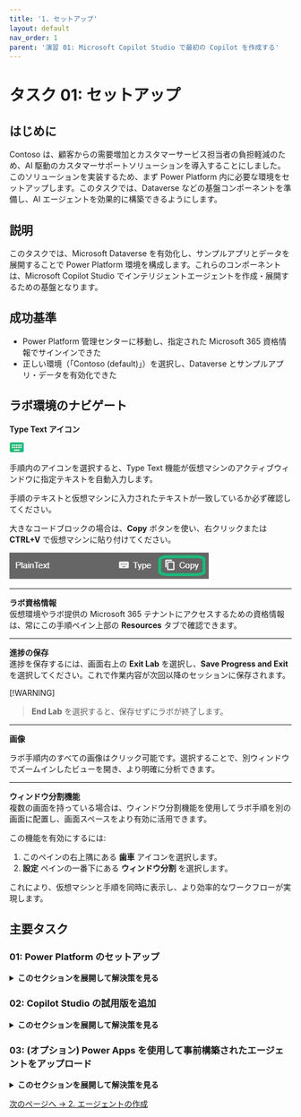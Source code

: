 ```yaml
---
title: '1. セットアップ'
layout: default
nav_order: 1
parent: '演習 01: Microsoft Copilot Studio で最初の Copilot を作成する'
---
```


# タスク 01: セットアップ

## はじめに

Contoso は、顧客からの需要増加とカスタマーサービス担当者の負担軽減のため、AI 駆動のカスタマーサポートソリューションを導入することにしました。このソリューションを実装するため、まず Power Platform 内に必要な環境をセットアップします。このタスクでは、Dataverse などの基盤コンポーネントを準備し、AI エージェントを効果的に構築できるようにします。

## 説明

このタスクでは、Microsoft Dataverse を有効化し、サンプルアプリとデータを展開することで Power Platform 環境を構成します。これらのコンポーネントは、Microsoft Copilot Studio でインテリジェントエージェントを作成・展開するための基盤となります。

## 成功基準

- Power Platform 管理センターに移動し、指定された Microsoft 365 資格情報でサインインできた
- 正しい環境（「Contoso (default)」）を選択し、Dataverse とサンプルアプリ・データを有効化できた

## ラボ環境のナビゲート

**Type Text アイコン**  

![hut7bsbc.jpg](../../media/hut7bsbc.jpg)

手順内のアイコンを選択すると、Type Text 機能が仮想マシンのアクティブウィンドウに指定テキストを自動入力します。  

手順のテキストと仮想マシンに入力されたテキストが一致しているか必ず確認してください。

大きなコードブロックの場合は、**Copy** ボタンを使い、右クリックまたは **CTRL+V** で仮想マシンに貼り付けてください。

![q1n1yy18.jpg](../../media/q1n1yy18.jpg)

---

**ラボ資格情報**  
仮想環境やラボ提供の Microsoft 365 テナントにアクセスするための資格情報は、常にこの手順ペイン上部の **Resources** タブで確認できます。

---

**進捗の保存**  
進捗を保存するには、画面右上の **Exit Lab** を選択し、**Save Progress and Exit** を選択してください。これで作業内容が次回以降のセッションに保存されます。

[!WARNING]
> **End Lab** を選択すると、保存せずにラボが終了します。

---

**画像**   

ラボ手順内のすべての画像はクリック可能です。選択することで、別ウィンドウでズームインしたビューを開き、より明確に分析できます。 
 
--- 

**ウィンドウ分割機能**  
複数の画面を持っている場合は、ウィンドウ分割機能を使用してラボ手順を別の画面に配置し、画面スペースをより有効に活用できます。

この機能を有効にするには:  
1. このペインの右上隅にある **歯車** アイコンを選択します。  
2. **設定** ペインの一番下にある **ウィンドウ分割** を選択します。

これにより、仮想マシンと手順を同時に表示し、より効率的なワークフローが実現します。


## 主要タスク

### 01: Power Platform のセットアップ

<details markdown="block"> 
  <summary><strong>このセクションを展開して解決策を見る</strong></summary> 

1. Microsoft Edge を開き、[Power Platform](admin.powerplatform.microsoft.com) に移動します。

1. 資格情報でサインインします: 

	| 項目 | 値 |
    |----------|---------------------------------------------------------|
    | **ユーザー名** | `Power Platform の管理者ユーザー名` |
    | **パスワード** | `Power Platform 管理者ユーザーのパスワード` |


1. 様々なダイアログで以下のオプションを選択します: 
 
    | 項目 | 値 | 
    |----------|---------------------------------------------------------| 
    | Microsoft Edge にサインイン | **いいえ、結構です** | 
    | パスワードを保存しますか？ | **保存** | 
    | サインイン状態を維持しますか？ | **はい** | 
 
	![7sz5t56t.jpg](../../media/7sz5t56t.jpg)

1. Power Platform は新しい管理センターに移行している可能性があります。 

    ページの右上隅で、**新しい管理センター** がオンになっている場合は、オフに切り替えます。

    ![8cdyhigm.jpg](../../media/8cdyhigm.jpg)
	
1. 左側のサービスメニューで **環境** を選択します。

1. **Contoso (default)** 環境を選択します。 

    ![v29z5ydm.jpg](../../media/v29z5ydm.jpg)

    [!NOTE]
    > これにより、Microsoft 365 アカウントの ID が保持され、Power Platform に引き継がれます。これは Copilot Studio の基盤であり、カスタムエージェントに関連するデータが保存される場所でもあります。   

1. 上部バーの **Add Dataverse** を選択します。

	![oz23w4q7.jpg](../../media/oz23w4q7.jpg) 

1. **Add Dataverse** ペインで、**Deploy sample apps and data?** のトグルを **はい** に変更し、下部の **追加** を選択します。 

    ![ucvtkdmi.jpg](../../media/ucvtkdmi.jpg)

    [!WARNING]
    > 後の演習のためにサンプルデータを展開する必要があります。

1. **Contoso (default)** 環境の **状態** 列が **準備完了** と表示されるまで待ちます。 

    定期的に上部バーの **更新** オプションを選択します。

    ![n6stq8et.jpg](../../media/n6stq8et.jpg)

    [!WARNING]
    > これには約 15 分かかる場合があります。

</details>

### 02: Copilot Studio の試用版を追加

<details markdown="block"> 
  <summary><strong>このセクションを展開して解決策を見る</strong></summary>

1. 新しいブラウザタブを開き、`copilotstudio.microsoft.com` に移動します。 

    [!WARNING]
    > 次のような確認とアカウント作成のプロンプトが表示された場合は、入力せずに閉じてください。新しいタブで再度 `copilotstudio.microsoft.com` を開いてください。  
    > 
    > ![36xs66h6.jpg](../../media/36xs66h6.jpg)
    > 
    > URL に次のステップのスクリーンショットが表示されるはずです。 
 
1. リージョンを選択し、**無料トライアルを開始** を選択します。 
 
	![zmhjr4oy.jpg](../../media/zmhjr4oy.jpg) 
 
1. ページの右上部で、**Contoso (default)** が **環境** として設定されていることを確認します。

    ![qkvcytky.jpg](../../media/qkvcytky.jpg)

    [!NOTE]
    > 画面の解像度によっては、選択した環境を表示するために地球儀のアイコンを選択する必要があるかもしれません。
    >
    > ![np10y13v.jpg](../../media/np10y13v.jpg)
  
 
</details>

### 03: (オプション) Power Apps を使用して事前構築されたエージェントをアップロード

<details markdown="block"> 
  <summary><strong>このセクションを展開して解決策を見る</strong></summary> 

[!WARNING]
> エージェントをオプションでインポートして、ラボ演習の出発点として使用できます。これにより、**演習 01** のすべてのステップから **演習 04** の最後までが完了します。これにはカスタムソリューションのダウンロードとインポートが必要です。
>
> カスタムソリューションをインポートする場合は、すべての演習を観察して、すべての構成方法を学んでください。また、エージェントのさまざまなテストに従ってください。

1. Copilot Studio の左側のメニューで **エージェント** を選択します。 
 
	![iwcs8u6s.jpg](../../media/iwcs8u6s.jpg)
 
1. ページの左上部で **エージェントのインポート** を選択します。 
 
	![10sjr2q8.jpg](../../media/10sjr2q8.jpg)
	
    [!NOTE]
    これにより、**ソリューション** ページが新しいタブで開きます。 
 
1. 上部バーで **ソリューションのインポート** を選択します。 
 
	![0ciiwxyu.jpg](../../media/0ciiwxyu.jpg)
 
1. 新しいペインで **参照** を選択します。 
 
1. 上部のアドレスバーで、**Admin >** の右側にある空白のスペースを選択してファイルパスを変更し、`F:\LabFiles\Solution` と入力します。 
 
	![z7ip9moh.jpg](../../media/z7ip9moh.jpg)

	![fx84uidy.jpg](../../media/fx84uidy.jpg) 
	
    [!NOTE]
    > 代わりに、フォルダーを手動でナビゲートするために展開することもできます:
    > 1. 左ペインで **この PC** の下に移動し、**AllFiles (F:)** を選択します。
    >
    >  ![jniqmycd.jpg](../../media/jniqmycd.jpg)
    > 
    > 1. **LabFiles** をダブルクリックします。
    > 1. **Solution** をダブルクリックします。 
	
1. **CopilotFlightCrew_1_0_0_2.zip** を選択し、**開く** を選択します。  
 
	![wqq0lava.jpg](../../media/wqq0lava.jpg)
 
1. ペインの左下隅で **次へ** を選択します。 
 
	![g1wdxf9i.jpg](../../media/g1wdxf9i.jpg)
 
1. ペインの左下隅で **インポート** を選択します。  
 
1. 完了時に上部バーの下に黄色の警告バナーが表示されるまで待ちます。警告は無視しても安全です。 
 
    ![jnkgfauw.jpg](../../media/jnkgfauw.jpg)

    ![gl8glvpb.jpg](../../media/gl8glvpb.jpg)
 
    [!WARNING]
    > エージェントのインポートには数分かかる場合があります。  
 
    [!NOTE]
    > これはエージェントの定義であり、実行中のバージョンではありません。内部コンポーネントが含まれており、今後の演習で探求します。 

1. インポートが完了したら、**ソリューション** ページタブを閉じて Copilot Studio に戻ります。

1. 左側のメニューで **ホーム** を選択します。

	![oys1gkq6.jpg](../../media/oys1gkq6.jpg)

</details>

[次のページへ → 2. エージェントの作成](0102.md)